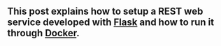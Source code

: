 ## This post explains how to setup a REST web service developed with [Flask](http://flask.pocoo.org/) and how to run it through [Docker](https://www.docker.com/).